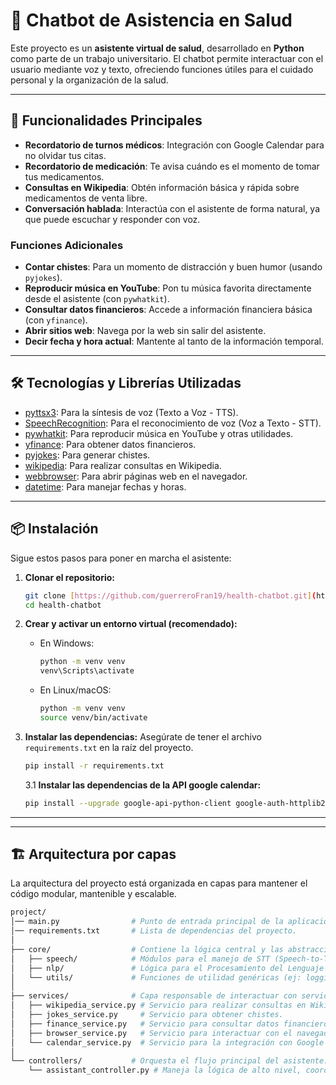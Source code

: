 # 🤖 Chatbot de Asistencia en Salud

Este proyecto es un **asistente virtual de salud**, desarrollado en **Python** como parte de un trabajo universitario. El chatbot permite interactuar con el usuario mediante voz y texto, ofreciendo funciones útiles para el cuidado personal y la organización de la salud.

---

## 🚀 Funcionalidades Principales

* **Recordatorio de turnos médicos**: Integración con Google Calendar para no olvidar tus citas.
* **Recordatorio de medicación**: Te avisa cuándo es el momento de tomar tus medicamentos.
* **Consultas en Wikipedia**: Obtén información básica y rápida sobre medicamentos de venta libre.
* **Conversación hablada**: Interactúa con el asistente de forma natural, ya que puede escuchar y responder con voz.

### Funciones Adicionales

* **Contar chistes**: Para un momento de distracción y buen humor (usando `pyjokes`).
* **Reproducir música en YouTube**: Pon tu música favorita directamente desde el asistente (con `pywhatkit`).
* **Consultar datos financieros**: Accede a información financiera básica (con `yfinance`).
* **Abrir sitios web**: Navega por la web sin salir del asistente.
* **Decir fecha y hora actual**: Mantente al tanto de la información temporal.

---

## 🛠️ Tecnologías y Librerías Utilizadas

* [pyttsx3](https://pypi.org/project/pyttsx3/): Para la síntesis de voz (Texto a Voz - TTS).
* [SpeechRecognition](https://pypi.org/project/SpeechRecognition/): Para el reconocimiento de voz (Voz a Texto - STT).
* [pywhatkit](https://pypi.org/project/pywhatkit/): Para reproducir música en YouTube y otras utilidades.
* [yfinance](https://pypi.org/project/yfinance/): Para obtener datos financieros.
* [pyjokes](https://pypi.org/project/pyjokes/): Para generar chistes.
* [wikipedia](https://pypi.org/project/wikipedia/): Para realizar consultas en Wikipedia.
* [webbrowser](https://docs.python.org/3/library/webbrowser.html): Para abrir páginas web en el navegador.
* [datetime](https://docs.python.org/3/library/datetime.html): Para manejar fechas y horas.

---

## 📦 Instalación

Sigue estos pasos para poner en marcha el asistente:

1.  **Clonar el repositorio:**
    ```bash
    git clone [https://github.com/guerreroFran19/health-chatbot.git](https://github.com/guerreroFran19/health-chatbot.git)
    cd health-chatbot
    ```

2.  **Crear y activar un entorno virtual (recomendado):**
    * En Windows:
        ```bash
        python -m venv venv
        venv\Scripts\activate
        ```
    * En Linux/macOS:
        ```bash
        python -m venv venv
        source venv/bin/activate
        ```

3.  **Instalar las dependencias:**
    Asegúrate de tener el archivo `requirements.txt` en la raíz del proyecto.
    ```bash
    pip install -r requirements.txt
    
    ```
    3.1 **Instalar las dependencias de la API google calendar:**
    ```bash
    pip install --upgrade google-api-python-client google-auth-httplib2 google-auth-oauthlib    
    ```
---



---

## 🏗️ Arquitectura por capas
La arquitectura del proyecto está organizada en capas para mantener el código modular, mantenible y escalable.
```bash
project/
│── main.py                # Punto de entrada principal de la aplicación.
│── requirements.txt       # Lista de dependencias del proyecto.
│
├── core/                  # Contiene la lógica central y las abstracciones.
│   ├── speech/            # Módulos para el manejo de STT (Speech-to-Text) y TTS (Text-to-Speech).
│   ├── nlp/               # Lógica para el Procesamiento del Lenguaje Natural y la interpretación de comandos.
│   └── utils/             # Funciones de utilidad genéricas (ej: logging, configuración, manejo de errores).
│
├── services/              # Capa responsable de interactuar con servicios externos.
│   ├── wikipedia_service.py # Servicio para realizar consultas en Wikipedia.
│   ├── jokes_service.py     # Servicio para obtener chistes.
│   ├── finance_service.py   # Servicio para consultar datos financieros.
│   ├── browser_service.py   # Servicio para interactuar con el navegador web.
│   └── calendar_service.py  # Servicio para la integración con Google Calendar (requiere API externa).
│
└── controllers/           # Orquesta el flujo principal del asistente.
    └── assistant_controller.py # Maneja la lógica de alto nivel, coordinando el uso de core y serv